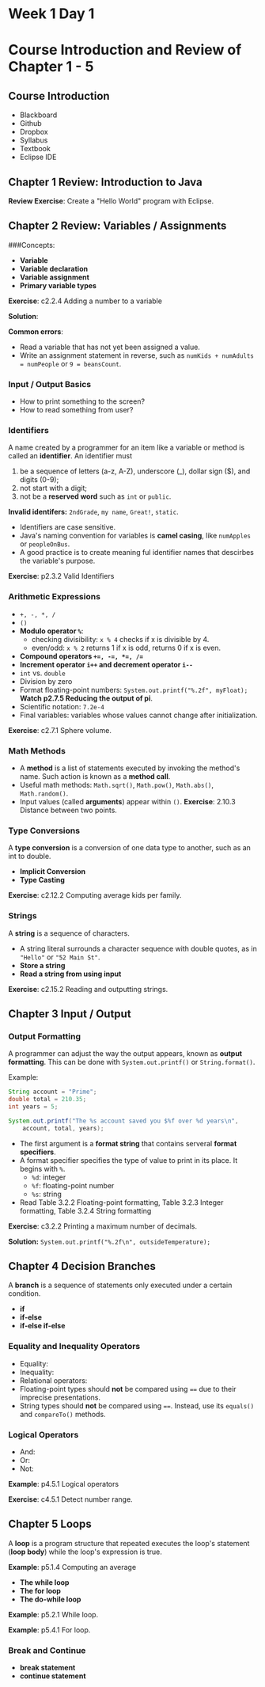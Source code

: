 # Week 1 Day 1
# Course Introduction and Review of Chapter 1 - 5

## Course Introduction
- Blackboard
- Github
- Dropbox
- Syllabus
- Textbook
- Eclipse IDE

## Chapter 1 Review: Introduction to Java
**Review Exercise**: Create a "Hello World" program with Eclipse.

## Chapter 2 Review: Variables / Assignments

###Concepts:
- **Variable**
- **Variable declaration**
- **Variable assignment**
- **Primary variable types**

**Exercise**: c2.2.4 Adding a number to a variable

**Solution**: 

**Common errors**:
- Read a variable that has not yet been assigned a value.
- Write an assignment statement in reverse, such as `numKids + numAdults = numPeople` or `9 = beansCount`.

### Input / Output Basics

- How to print something to the screen?
- How to read something from user?


### Identifiers
A name created by a programmer for an item like a variable or method is called an **identifier**. An identifier must
1. be a sequence of letters (a-z, A-Z), underscore (\_), dollar sign ($), and digits (0-9);
2. not start with a digit;
3. not be a **reserved word** such as `int` or `public`.

**Invalid identifers:** `2ndGrade`, `my name`, `Great!`, `static`.

- Identifiers are case sensitive.
- Java's naming convention for variables is **camel casing**, like `numApples` or `peopleOnBus`.
- A good practice is to create meaning ful identifier names that descirbes the variable's purpose.

**Exercise**: p2.3.2 Valid Identifiers

### Arithmetic Expressions
- `+, -, *, /`
- `()`
- **Modulo operator `%`**: 
  - checking divisibility: `x % 4` checks if x is divisible by 4.
  - even/odd: `x % 2` returns 1 if x is odd, returns 0 if x is even.
- **Compound operators `+=, -=, *=, /=`**
- **Increment operator `i++` and decrement operator `i--`**
- `int` vs. `double`
- Division by zero
- Format floating-point numbers: `System.out.printf("%.2f", myFloat); ` **Watch p2.7.5 Reducing the output of pi**.
- Scientific notation: `7.2e-4`
- Final variables: variables whose values cannot change after initialization.

**Exercise**: c2.7.1 Sphere volume.

### Math Methods
- A **method** is a list of statements executed by invoking the method's name. Such action is known as a **method call**. 
- Useful math methods: `Math.sqrt()`, `Math.pow()`, `Math.abs()`, `Math.random()`.
- Input values (called **arguments**) appear within `()`. 
**Exercise**: 2.10.3 Distance between two points.

### Type Conversions

A **type conversion** is a conversion of one data type to another, such as an int to double.

- **Implicit Conversion**
- **Type Casting**

**Exercise**: c2.12.2 Computing average kids per family.



### Strings
A **string** is a sequence of characters.
- A string literal surrounds a character sequence with double quotes, as in `"Hello"` or `"52 Main St"`.
- **Store a string**
- **Read a string from using input**

**Exercise**: c2.15.2 Reading and outputting strings.

## Chapter 3 Input / Output

### Output Formatting
A programmer can adjust the way the output appears, known as **output formatting**. This can be done with `System.out.printf()` or `String.format()`.

Example:
```java
String account = "Prime";
double total = 210.35;
int years = 5;

System.out.printf("The %s account saved you $%f over %d years\n",
    account, total, years);
```

- The first argument is a **format string** that contains serveral **format specifiers**.
- A format specifier specifies the type of value to print in its place. It begins with `%`.
  - `%d`: integer
  - `%f`: floating-point number
  - `%s`: string
- Read Table 3.2.2 Floating-point formatting, Table 3.2.3 Integer formatting, Table 3.2.4 String formatting

**Exercise**: c3.2.2 Printing a maximum number of decimals.

**Solution:** `System.out.printf("%.2f\n", outsideTemperature);`

## Chapter 4 Decision Branches
A **branch** is a sequence of statements only executed under a certain condition.
- **if**
- **if-else**
- **if-else if-else**

### Equality and Inequality Operators
- Equality: 
- Inequality: 
- Relational operators: 
- Floating-point types should **not** be compared using `==` due to their imprecise presentations.
- String types should **not** be compared using `==`. Instead, use its `equals()` and `compareTo()` methods.

### Logical Operators
- And: 
- Or: 
- Not: 

**Example**: p4.5.1 Logical operators

**Exercise**: c4.5.1 Detect number range.

## Chapter 5 Loops
A **loop** is a program structure that repeated executes the loop's statement (**loop body**) while the loop's expression is true.

**Example**: p5.1.4 Computing an average

- **The while loop**
- **The for loop**
- **The do-while loop**

**Example**: p5.2.1 While loop.

**Example**: p5.4.1 For loop.



### Break and Continue

- **break statement** 
- **continue statement** 


